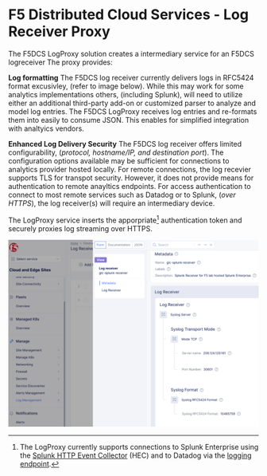 F5 Distributed Cloud Services - Log Receiver Proxy
============================================================================

The F5DCS LogProxy solution creates a intermediary service for an F5DCS logreceiver The proxy provides:

**Log formatting** The F5DCS log receiver currently delivers logs in RFC5424 format excusivley, (refer to image below).  While this may work for some analytics implementations others, (including Splunk), will need to utilize either an additional third-party add-on or customized parser to analyze and model log entries.  The F5DCS LogProxy receives log entries and re-formats them into easily to consume JSON. This enables for simplified integration with analtyics vendors.

**Enhanced Log Delivery Security**  The F5DCS log receiver offers limited configurability, (*protocol, hostname/IP, and destination port*).  The configuration options available may be sufficient for connections to analytics provider hosted locally.  For remote connections, the log recevier supports TLS for transpot security.  However, it does not provide means for authentication to remote anayltics endpoints.  For access authentication to connect to most remote services such as Datadog or to Splunk, (*over HTTPS*), the log receiver(s) will require an intermediary device. 

The LogProxy service inserts the apporpriate[^1] authentication token and securely proxies log streaming over HTTPS.

<img src="images/logreceiver.png" width=100% height=75% alt="Flowers">

[^1]: The LogProxy currently supports connections to Splunk Enterprise using the [Splunk HTTP Event Collector](https://docs.splunk.com/Documentation/Splunk/8.2.6/Data/UsetheHTTPEventCollector) (HEC) and to Datadog via the [logging endpoint](https://docs.datadoghq.com/api/latest/logs/#send-logs).
   
